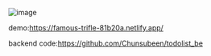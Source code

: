 ![image](https://github.com/user-attachments/assets/6ec67b80-f18f-4647-9110-2a1018a542de)

demo:https://famous-trifle-81b20a.netlify.app/

backend code:https://github.com/Chunsubeen/todolist_be
